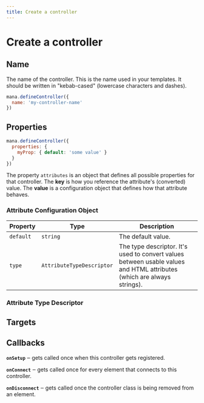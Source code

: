 ```yaml
---
title: Create a controller
---
```


# Create a controller

## Name

The name of the controller. This is the name used in your templates. It should be written in "kebab-cased" (lowercase characters and dashes).

~~~ js
mana.defineController({
  name: 'my-controller-name'
})
~~~

## Properties

~~~ js
mana.defineController({
  properties: {
    myProp: { default: 'some value' }
  }
})
~~~

The property `attributes` is an object that defines all possible properties for that controller. The **key** is how you reference the attribute's (converted) value. The **value** is a configuration object that defines how that attribute behaves.

### Attribute Configuration Object

| Property | Type | Description |
| -------- | ---- | ----------- |
| `default` | `string` | The default value. |
| `type` | `AttributeTypeDescriptor` | The type descriptor. It's used to convert values between usable values and HTML attributes (which are always strings). |

### Attribute Type Descriptor

## Targets

## Callbacks

**`onSetup`** ‒ gets called once when this controller gets registered.

**`onConnect`** ‒ gets called once for every element that connects to this controller.

**`onDisconnect`** ‒ gets called once the controller class is being removed from an element.
